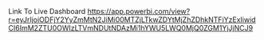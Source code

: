 Link To Live Dashboard
https://app.powerbi.com/view?r=eyJrIjoiODFjY2YyZmMtN2JiMi00MTZjLTkwZDYtMjZhZDhkNTFiYzExIiwidCI6ImM2ZTU0OWIzLTVmNDUtNDAzMi1hYWU5LWQ0MjQ0ZGM1YjJjNCJ9
